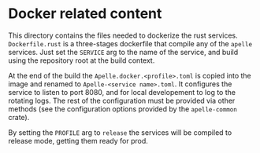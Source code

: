# Docker related content

This directory contains the files needed to dockerize the rust services.
`Dockerfile.rust` is a three-stages dockerfile that compile any of the `apelle`
services. Just set the `SERVICE` arg to the name of the service, and build using
the repository root at the build context.

At the end of the build the `Apelle.docker.<profile>.toml` is copied into the
image and renamed to `Apelle-<service name>.toml`. It configures the service to
listen to port 8080, and for local developement to log to the rotating logs. The
rest of the configuration must be provided via other methods (see the
configuration options provided by the `apelle-common` crate).

By setting the `PROFILE` arg to `release` the services will be compiled to
release mode, getting them ready for prod.